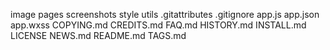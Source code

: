 image
pages
screenshots
style
utils
.gitattributes
.gitignore
app.js
app.json
app.wxss
COPYING.md
CREDITS.md
FAQ.md
HISTORY.md
INSTALL.md
LICENSE
NEWS.md
README.md
TAGS.md